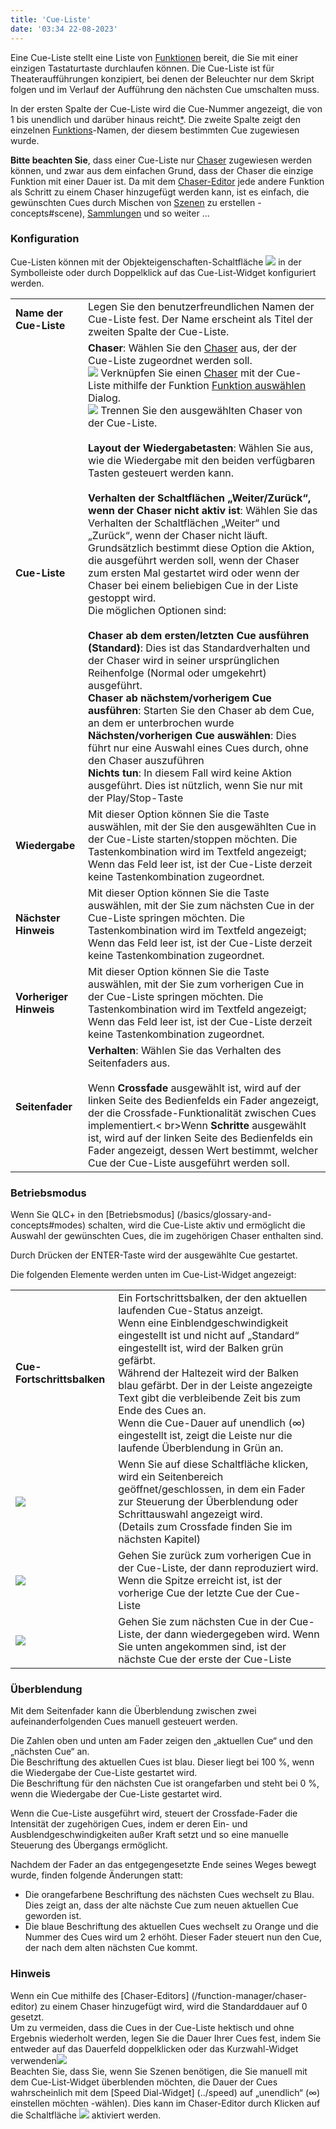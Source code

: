 ```yaml
---
title: 'Cue-Liste'
date: '03:34 22-08-2023'
---
```


Eine Cue-Liste stellt eine Liste von [Funktionen](/basics/glossary-and-concepts#functions) bereit, die Sie mit einer einzigen Tastaturtaste durchlaufen können. Die Cue-Liste ist für Theateraufführungen konzipiert, bei denen der Beleuchter nur dem Skript folgen und im Verlauf der Aufführung den nächsten Cue umschalten muss.

In der ersten Spalte der Cue-Liste wird die Cue-Nummer angezeigt, die von 1 bis unendlich und darüber hinaus reicht[*](https://en.wikipedia.org/wiki/Buzz_Lightyear). Die zweite Spalte zeigt den einzelnen [Funktions](/basics/glossary-and-concepts#functions)-Namen, der diesem bestimmten Cue zugewiesen wurde.

**Bitte beachten Sie**, dass einer Cue-Liste nur [Chaser](/basics/glossary-and-concepts#chaser) zugewiesen werden können, und zwar aus dem einfachen Grund, dass der Chaser die einzige Funktion mit einer Dauer ist. Da mit dem [Chaser-Editor](/function-manager/chaser-editor) jede andere Funktion als Schritt zu einem Chaser hinzugefügt werden kann, ist es einfach, die gewünschten Cues durch Mischen von [Szenen](/basics/glossary-and) zu erstellen -concepts#scene), [Sammlungen](/basics/glossary-and-concepts#collection) und so weiter ...

### Konfiguration

Cue-Listen können mit der Objekteigenschaften-Schaltfläche ![](/basics/edit.png) in der Symbolleiste oder durch Doppelklick auf das Cue-List-Widget konfiguriert werden.  

|     |     |
| --- | --- |
| **Name der Cue-Liste** | Legen Sie den benutzerfreundlichen Namen der Cue-Liste fest. Der Name erscheint als Titel der zweiten Spalte der Cue-Liste. |
| **Cue-Liste** | **Chaser**: Wählen Sie den [Chaser](/basics/glossary-and-concepts#chaser) aus, der der Cue-Liste zugeordnet werden soll.  <br>![](/basics/attach.png) Verknüpfen Sie einen [Chaser](/basics/glossary-and-concepts#chaser) mit der Cue-Liste mithilfe der Funktion [Funktion auswählen](/function-manager/function-selection ) Dialog.  <br>![](/basics/detach.png) Trennen Sie den ausgewählten Chaser von der Cue-Liste.  <br> <br>**Layout der Wiedergabetasten**: Wählen Sie aus, wie die Wiedergabe mit den beiden verfügbaren Tasten gesteuert werden kann.  <br> <br>**Verhalten der Schaltflächen „Weiter/Zurück“, wenn der Chaser nicht aktiv ist**: Wählen Sie das Verhalten der Schaltflächen „Weiter“ und „Zurück“, wenn der Chaser nicht läuft. Grundsätzlich bestimmt diese Option die Aktion, die ausgeführt werden soll, wenn der Chaser zum ersten Mal gestartet wird oder wenn der Chaser bei einem beliebigen Cue in der Liste gestoppt wird.  <br>Die möglichen Optionen sind:<br><br>**Chaser ab dem ersten/letzten Cue ausführen (Standard)**: Dies ist das Standardverhalten und der Chaser wird in seiner ursprünglichen Reihenfolge (Normal oder umgekehrt) ausgeführt. <br>**Chaser ab nächstem/vorherigem Cue ausführen**: Starten Sie den Chaser ab dem Cue, an dem er unterbrochen wurde<br>**Nächsten/vorherigen Cue auswählen**: Dies führt nur eine Auswahl eines Cues durch, ohne den Chaser auszuführen<br>**Nichts tun**: In diesem Fall wird keine Aktion ausgeführt. Dies ist nützlich, wenn Sie nur mit der Play/Stop-Taste | arbeiten
| **Wiedergabe** | Mit dieser Option können Sie die Taste auswählen, mit der Sie den ausgewählten Cue in der Cue-Liste starten/stoppen möchten. Die Tastenkombination wird im Textfeld angezeigt; Wenn das Feld leer ist, ist der Cue-Liste derzeit keine Tastenkombination zugeordnet. |
| **Nächster Hinweis** | Mit dieser Option können Sie die Taste auswählen, mit der Sie zum nächsten Cue in der Cue-Liste springen möchten. Die Tastenkombination wird im Textfeld angezeigt; Wenn das Feld leer ist, ist der Cue-Liste derzeit keine Tastenkombination zugeordnet. |
| **Vorheriger Hinweis** | Mit dieser Option können Sie die Taste auswählen, mit der Sie zum vorherigen Cue in der Cue-Liste springen möchten. Die Tastenkombination wird im Textfeld angezeigt; Wenn das Feld leer ist, ist der Cue-Liste derzeit keine Tastenkombination zugeordnet. |
| **Seitenfader** | **Verhalten**: Wählen Sie das Verhalten des Seitenfaders aus.<br><br>Wenn **Crossfade** ausgewählt ist, wird auf der linken Seite des Bedienfelds ein Fader angezeigt, der die Crossfade-Funktionalität zwischen Cues implementiert.< br>Wenn **Schritte** ausgewählt ist, wird auf der linken Seite des Bedienfelds ein Fader angezeigt, dessen Wert bestimmt, welcher Cue der Cue-Liste ausgeführt werden soll. |

  

### Betriebsmodus

Wenn Sie QLC+ in den [Betriebsmodus] (/basics/glossary-and-concepts#modes) schalten, wird die Cue-Liste aktiv und ermöglicht die Auswahl der gewünschten Cues, die im zugehörigen Chaser enthalten sind.  
  
Durch Drücken der ENTER-Taste wird der ausgewählte Cue gestartet.  
  
Die folgenden Elemente werden unten im Cue-List-Widget angezeigt:  
  

|     |     |
| --- | --- |
| **Cue-Fortschrittsbalken** | Ein Fortschrittsbalken, der den aktuellen laufenden Cue-Status anzeigt.  <br>Wenn eine Einblendgeschwindigkeit eingestellt ist und nicht auf „Standard“ eingestellt ist, wird der Balken grün gefärbt.  <br>Während der Haltezeit wird der Balken blau gefärbt. Der in der Leiste angezeigte Text gibt die verbleibende Zeit bis zum Ende des Cues an.  <br>Wenn die Cue-Dauer auf unendlich (∞) eingestellt ist, zeigt die Leiste nur die laufende Überblendung in Grün an. |
| ![](/basics/slider.png) | Wenn Sie auf diese Schaltfläche klicken, wird ein Seitenbereich geöffnet/geschlossen, in dem ein Fader zur Steuerung der Überblendung oder Schrittauswahl angezeigt wird.  <br>(Details zum Crossfade finden Sie im nächsten Kapitel) || ![](/basics/player_play.png) <br>![](/basics/player_pause.png) <br>![](/basics/player_stop.png) | Es gibt drei Wiedergabezustände, die eine Cue-Liste annehmen können: **running**, **paused** und **stopped**.  <br>Das Layout der Wiedergabesteuerungsschaltflächen kann im Konfigurationsdialog festgelegt werden, und die angewendeten Wiedergaberegeln sind immer wie folgt: <br>![](/basics/player_play.png) <br>Beim Klicken aus einem gestoppten Zustand Im Status beginnt die Wiedergabe ab dem aktuell ausgewählten Cue. Wenn kein Cue ausgewählt ist, beginnt die Wiedergabe ab dem ersten Cue entsprechend der zugehörigen Chaser-Laufreihenfolge.  <br>Nach dem Klicken ändert sich das Schaltflächensymbol je nach gewähltem Schaltflächenlayout, das „Pause“ oder „Stopp“ sein kann.  <br>Wenn Sie im angehaltenen Zustand darauf klicken, wird die Wiedergabe an der Stelle fortgesetzt, an der sie unterbrochen wurde.  <br> <br>![](/basics/player_pause.png) <br>Wenn Sie darauf klicken, wird die Wiedergabe der aktuell laufenden Cues angehalten, wodurch alles, was gerade ausgeführt wurde, im aktuellen Zustand eingefroren wird (Lichter bleiben an, Motoren bleiben eingeschaltet). aufhören, sich zu bewegen usw.).  <br>Der Hintergrund der Schaltfläche wird hellblau, um anzuzeigen, dass durch erneutes Klicken die Cue-Wiedergabe an der Stelle fortgesetzt wird, an der sie verlassen wurde.  <br>**Hinweis:** Es ist möglich, Einblend- und Haltephasen anzuhalten, jedoch kein Ausblenden.  <br> <br>![](/basics/player_stop.png) <br>Wenn Sie darauf klicken, wird der aktuell laufende Cue gestoppt und die Cue-Auswahl bleibt beim zuletzt gespielten Cue. Jeder pausierte Zustand wird zurückgesetzt und die Lichter werden ausgeschaltet.  <br>Wenn das Tastenlayout „Play/Pause + Stop“ lautet, wird durch das zweite Drücken dieser Taste der ausgewählte Cue zum ersten Cue des Chasers zurückgebracht (oder zum letzten, wenn die Reihenfolge umgekehrt ist) |
| ![](/basics/back.png) | Gehen Sie zurück zum vorherigen Cue in der Cue-Liste, der dann reproduziert wird. Wenn die Spitze erreicht ist, ist der vorherige Cue der letzte Cue der Cue-Liste |
| ![](/basics/forward.png) | Gehen Sie zum nächsten Cue in der Cue-Liste, der dann wiedergegeben wird. Wenn Sie unten angekommen sind, ist der nächste Cue der erste der Cue-Liste |

  

### Überblendung

Mit dem Seitenfader kann die Überblendung zwischen zwei aufeinanderfolgenden Cues manuell gesteuert werden.  
  
Die Zahlen oben und unten am Fader zeigen den „aktuellen Cue“ und den „nächsten Cue“ an.  
Die Beschriftung des aktuellen Cues ist blau. Dieser liegt bei 100 %, wenn die Wiedergabe der Cue-Liste gestartet wird.  
Die Beschriftung für den nächsten Cue ist orangefarben und steht bei 0 %, wenn die Wiedergabe der Cue-Liste gestartet wird.  
  
Wenn die Cue-Liste ausgeführt wird, steuert der Crossfade-Fader die Intensität der zugehörigen Cues, indem er deren Ein- und Ausblendgeschwindigkeiten außer Kraft setzt und so eine manuelle Steuerung des Übergangs ermöglicht.  
  
Nachdem der Fader an das entgegengesetzte Ende seines Weges bewegt wurde, finden folgende Änderungen statt:  

* Die orangefarbene Beschriftung des nächsten Cues wechselt zu Blau. Dies zeigt an, dass der alte nächste Cue zum neuen aktuellen Cue geworden ist.
* Die blaue Beschriftung des aktuellen Cues wechselt zu Orange und die Nummer des Cues wird um 2 erhöht. Dieser Fader steuert nun den Cue, der nach dem alten nächsten Cue kommt.

  

### Hinweis

Wenn ein Cue mithilfe des [Chaser-Editors] (/function-manager/chaser-editor) zu einem Chaser hinzugefügt wird, wird die Standarddauer auf 0 gesetzt.  
Um zu vermeiden, dass die Cues in der Cue-Liste hektisch und ohne Ergebnis wiederholt werden, legen Sie die Dauer Ihrer Cues fest, indem Sie entweder auf das Dauerfeld doppelklicken oder das Kurzwahl-Widget verwenden![](/basics/speed.png)  
Beachten Sie, dass Sie, wenn Sie Szenen benötigen, die Sie manuell mit dem Cue-List-Widget überblenden möchten, die Dauer der Cues wahrscheinlich mit dem [Speed ​​Dial-Widget] (../speed) auf „unendlich“ (∞) einstellen möchten -wählen). Dies kann im Chaser-Editor durch Klicken auf die Schaltfläche ![](/basics/speed.png) aktiviert werden.